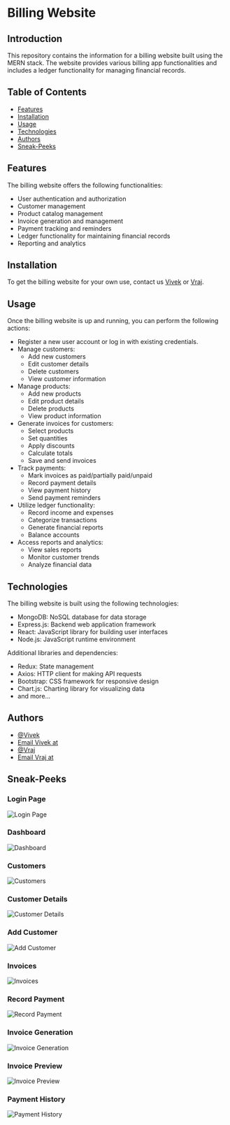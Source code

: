# Billing Website

## Introduction

This repository contains the information for a billing website built using the MERN stack. The website provides various billing app functionalities and includes a ledger functionality for managing financial records.

## Table of Contents

- [Features](#features)
- [Installation](#installation)
- [Usage](#usage)
- [Technologies](#technologies)
- [Authors](#authors)
- [Sneak-Peeks](#sneak-peeks)

## Features

The billing website offers the following functionalities:

- User authentication and authorization
- Customer management
- Product catalog management
- Invoice generation and management
- Payment tracking and reminders
- Ledger functionality for maintaining financial records
- Reporting and analytics

## Installation

To get the billing website for your own use, contact us [Vivek](https://www.linkedin.com/in/the-cipher-vivek) or [Vraj](https://www.linkedin.com/in/vraj1103).

## Usage

Once the billing website is up and running, you can perform the following actions:

- Register a new user account or log in with existing credentials.
- Manage customers:
  - Add new customers
  - Edit customer details
  - Delete customers
  - View customer information
- Manage products:
  - Add new products
  - Edit product details
  - Delete products
  - View product information
- Generate invoices for customers:
  - Select products
  - Set quantities
  - Apply discounts
  - Calculate totals
  - Save and send invoices
- Track payments:
  - Mark invoices as paid/partially paid/unpaid
  - Record payment details
  - View payment history
  - Send payment reminders
- Utilize ledger functionality:
  - Record income and expenses
  - Categorize transactions
  - Generate financial reports
  - Balance accounts
- Access reports and analytics:
  - View sales reports
  - Monitor customer trends
  - Analyze financial data

## Technologies

The billing website is built using the following technologies:

- MongoDB: NoSQL database for data storage
- Express.js: Backend web application framework
- React: JavaScript library for building user interfaces
- Node.js: JavaScript runtime environment

Additional libraries and dependencies:

- Redux: State management
- Axios: HTTP client for making API requests
- Bootstrap: CSS framework for responsive design
- Chart.js: Charting library for visualizing data
- and more...

## Authors

- [@Vivek](https://www.linkedin.com/in/the-cipher-vivek)
- [Email Vivek at](mailto:vivekchiragshah2004@gmailcom?subject=[GitHub]%20Billing%20Website%20Query)
- [@Vraj](https://www.linkedin.com/in/vraj1103)
- [Email Vraj at](mailto:vraj.dev1103@gmail.com?subject=[GitHub]%20Billing%20Website%20Query)

## Sneak-Peeks

### Login Page

![Login Page](./images/login.png)

### Dashboard

![Dashboard](./images/dashboard.png)

### Customers

![Customers](./images/customers.png)

### Customer Details

![Customer Details](./images/customer-details.png)

### Add Customer

![Add Customer](./images/add-customer.png)

### Invoices

![Invoices](./images/invoices.png)

### Record Payment

![Record Payment](./images/record-payment.png)

### Invoice Generation

![Invoice Generation](./images/invoice-generation.png)

### Invoice Preview

![Invoice Preview](./images/invoice-preview.png)

### Payment History

![Payment History](./images/payment-history.png)
